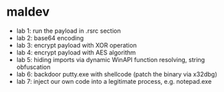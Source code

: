 # maldev

- lab 1: run the payload in .rsrc section 
- lab 2: base64 encoding
- lab 3: encrypt payload with XOR operation 
- lab 4: encrypt payload with AES algorithm
- lab 5: hiding imports via dynamic WinAPI function resolving, string obfuscation 
- lab 6: backdoor putty.exe with shellcode (patch the binary via x32dbg)
- lab 7: inject our own code into a legitimate process, e.g. notepad.exe

